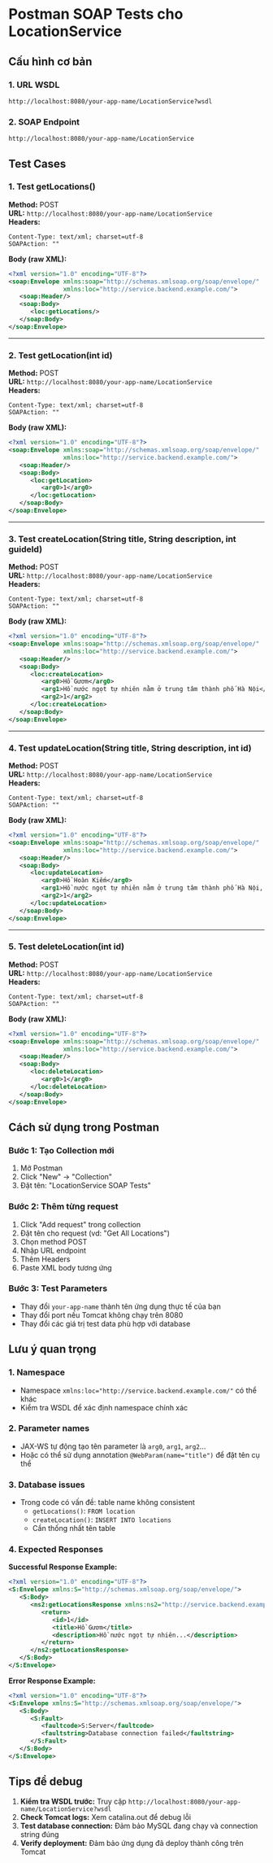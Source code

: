 # Postman SOAP Tests cho LocationService

## Cấu hình cơ bản

### 1. URL WSDL
```
http://localhost:8080/your-app-name/LocationService?wsdl
```

### 2. SOAP Endpoint
```
http://localhost:8080/your-app-name/LocationService
```

## Test Cases

### 1. Test getLocations()

**Method:** POST  
**URL:** `http://localhost:8080/your-app-name/LocationService`  
**Headers:**
```
Content-Type: text/xml; charset=utf-8
SOAPAction: ""
```

**Body (raw XML):**
```xml
<?xml version="1.0" encoding="UTF-8"?>
<soap:Envelope xmlns:soap="http://schemas.xmlsoap.org/soap/envelope/" 
               xmlns:loc="http://service.backend.example.com/">
   <soap:Header/>
   <soap:Body>
      <loc:getLocations/>
   </soap:Body>
</soap:Envelope>
```

---

### 2. Test getLocation(int id)

**Method:** POST  
**URL:** `http://localhost:8080/your-app-name/LocationService`  
**Headers:**
```
Content-Type: text/xml; charset=utf-8
SOAPAction: ""
```

**Body (raw XML):**
```xml
<?xml version="1.0" encoding="UTF-8"?>
<soap:Envelope xmlns:soap="http://schemas.xmlsoap.org/soap/envelope/" 
               xmlns:loc="http://service.backend.example.com/">
   <soap:Header/>
   <soap:Body>
      <loc:getLocation>
         <arg0>1</arg0>
      </loc:getLocation>
   </soap:Body>
</soap:Envelope>
```

---

### 3. Test createLocation(String title, String description, int guideId)

**Method:** POST  
**URL:** `http://localhost:8080/your-app-name/LocationService`  
**Headers:**
```
Content-Type: text/xml; charset=utf-8
SOAPAction: ""
```

**Body (raw XML):**
```xml
<?xml version="1.0" encoding="UTF-8"?>
<soap:Envelope xmlns:soap="http://schemas.xmlsoap.org/soap/envelope/" 
               xmlns:loc="http://service.backend.example.com/">
   <soap:Header/>
   <soap:Body>
      <loc:createLocation>
         <arg0>Hồ Gươm</arg0>
         <arg1>Hồ nước ngọt tự nhiên nằm ở trung tâm thành phố Hà Nội</arg1>
         <arg2>1</arg2>
      </loc:createLocation>
   </soap:Body>
</soap:Envelope>
```

---

### 4. Test updateLocation(String title, String description, int id)

**Method:** POST  
**URL:** `http://localhost:8080/your-app-name/LocationService`  
**Headers:**
```
Content-Type: text/xml; charset=utf-8
SOAPAction: ""
```

**Body (raw XML):**
```xml
<?xml version="1.0" encoding="UTF-8"?>
<soap:Envelope xmlns:soap="http://schemas.xmlsoap.org/soap/envelope/" 
               xmlns:loc="http://service.backend.example.com/">
   <soap:Header/>
   <soap:Body>
      <loc:updateLocation>
         <arg0>Hồ Hoàn Kiếm</arg0>
         <arg1>Hồ nước ngọt tự nhiên nằm ở trung tâm thành phố Hà Nội, còn gọi là Hồ Gươm</arg1>
         <arg2>1</arg2>
      </loc:updateLocation>
   </soap:Body>
</soap:Envelope>
```

---

### 5. Test deleteLocation(int id)

**Method:** POST  
**URL:** `http://localhost:8080/your-app-name/LocationService`  
**Headers:**
```
Content-Type: text/xml; charset=utf-8
SOAPAction: ""
```

**Body (raw XML):**
```xml
<?xml version="1.0" encoding="UTF-8"?>
<soap:Envelope xmlns:soap="http://schemas.xmlsoap.org/soap/envelope/" 
               xmlns:loc="http://service.backend.example.com/">
   <soap:Header/>
   <soap:Body>
      <loc:deleteLocation>
         <arg0>1</arg0>
      </loc:deleteLocation>
   </soap:Body>
</soap:Envelope>
```

## Cách sử dụng trong Postman

### Bước 1: Tạo Collection mới
1. Mở Postman
2. Click "New" → "Collection"
3. Đặt tên: "LocationService SOAP Tests"

### Bước 2: Thêm từng request
1. Click "Add request" trong collection
2. Đặt tên cho request (vd: "Get All Locations")
3. Chọn method POST
4. Nhập URL endpoint
5. Thêm Headers
6. Paste XML body tương ứng

### Bước 3: Test Parameters
- Thay đổi `your-app-name` thành tên ứng dụng thực tế của bạn
- Thay đổi port nếu Tomcat không chạy trên 8080
- Thay đổi các giá trị test data phù hợp với database

## Lưu ý quan trọng

### 1. Namespace
- Namespace `xmlns:loc="http://service.backend.example.com/"` có thể khác
- Kiểm tra WSDL để xác định namespace chính xác

### 2. Parameter names
- JAX-WS tự động tạo tên parameter là `arg0`, `arg1`, `arg2`...
- Hoặc có thể sử dụng annotation `@WebParam(name="title")` để đặt tên cụ thể

### 3. Database issues
- Trong code có vấn đề: table name không consistent
    - `getLocations()`: `FROM location`
    - `createLocation()`: `INSERT INTO locations`
    - Cần thống nhất tên table

### 4. Expected Responses

**Successful Response Example:**
```xml
<?xml version="1.0" encoding="UTF-8"?>
<S:Envelope xmlns:S="http://schemas.xmlsoap.org/soap/envelope/">
   <S:Body>
      <ns2:getLocationsResponse xmlns:ns2="http://service.backend.example.com/">
         <return>
            <id>1</id>
            <title>Hồ Gươm</title>
            <description>Hồ nước ngọt tự nhiên...</description>
         </return>
      </ns2:getLocationsResponse>
   </S:Body>
</S:Envelope>
```

**Error Response Example:**
```xml
<?xml version="1.0" encoding="UTF-8"?>
<S:Envelope xmlns:S="http://schemas.xmlsoap.org/soap/envelope/">
   <S:Body>
      <S:Fault>
         <faultcode>S:Server</faultcode>
         <faultstring>Database connection failed</faultstring>
      </S:Fault>
   </S:Body>
</S:Envelope>
```

## Tips để debug

1. **Kiểm tra WSDL trước:** Truy cập `http://localhost:8080/your-app-name/LocationService?wsdl`
2. **Check Tomcat logs:** Xem catalina.out để debug lỗi
3. **Test database connection:** Đảm bảo MySQL đang chạy và connection string đúng
4. **Verify deployment:** Đảm bảo ứng dụng đã deploy thành công trên Tomcat